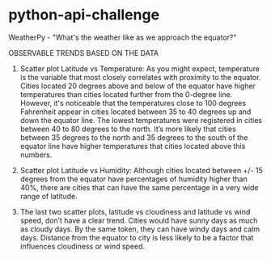 # python-api-challenge
WeatherPy - "What's the weather like as we approach the equator?"

OBSERVABLE TRENDS BASED ON THE DATA

1.	Scatter plot Latitude vs Temperature: As you might expect, temperature is the variable that most closely correlates with proximity to the equator.  Cities located 20 degrees above and below of the equator have higher temperatures than cities located further from the 0-degree line.  However, it's noticeable that the temperatures close to 100 degrees Fahrenheit appear in cities located between 35 to 40 degrees up and down the equator line. The lowest temperatures were registered in cities between 40 to 80 degrees to the north. It’s more likely that cities between 35 degrees to the north and 35 degrees to the south of the equator line have higher temperatures that cities located above this numbers.

2.	Scatter plot Latitude vs Humidity: Although cities located between +/- 15 degrees from the equator have percentages of humidity higher than 40%, there are cities that can have the same percentage in a very wide range of latitude.

3.	The last two scatter plots, latitude vs cloudiness and latitude vs wind speed, don’t have a clear trend. Cities would have sunny days as much as cloudy days. By the same token, they can have windy days and calm days.  Distance from the equator to city is less likely to be a factor that influences cloudiness or wind speed.